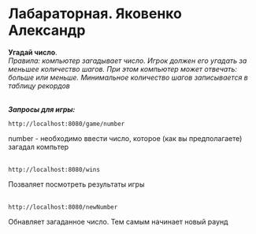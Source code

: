 # Лабараторная. Яковенко Александр

**Угадай число**. </br> 
*Правила: компьютер загадывает число. Игрок
должен его угадать за меньшее количество шагов. При этом компьютер
может отвечать: больше или меньше. Минимальное количество шагов
записывается в таблицу рекордов* </br> </br> 

***Запросы для игры:*** </br> 

```
http://localhost:8080/game/number
```
number - необходимо ввести число, которое (как вы предполагаете) загадал компьтер </br> </br>
```
http://localhost:8080/wins
```
Позваляет посмотреть результаты игры </br> </br>
```
http://localhost:8080/newNumber
```
Обнавляет загаданное число. Тем самым начинает новый раунд </br> </br>
